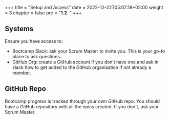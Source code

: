 +++
title = "Setup and Access"
date = 2022-12-22T05:07:18+02:00
weight = 3
chapter = false
pre = "<b>1.2. </b>"
+++

## Systems

Ensure you have access to:

* Bootcamp Slack: ask your Scrum Master to invite you. This is your go-to place to ask questions. 
* GitHub Org: create a GitHub account if you don’t have one and ask in slack how to get added to the GitHub organisation if not already a member. 

## GitHub Repo

Bootcamp progress is tracked through your own GitHub repo. 
You should have a GitHub repository with all the epics created. If you don't, ask your Scrum Master.